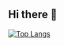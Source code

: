 ## Hi there 👋

[![Top Langs](https://github-readme-stats.vercel.app/api/top-langs/?username=YourUsername&layout=compact)](https://github.com/anuraghazra/github-readme-stats)

<!--
**omidreza-ghorbani/omidreza-ghorbani** is a ✨ _special_ ✨ repository because its `README.md` (this file) appears on your GitHub profile.

Here are some ideas to get you started:

- 🔭 I’m currently working on ...
- 🌱 I’m currently learning ...
- 👯 I’m looking to collaborate on ...
- 🤔 I’m looking for help with ...
- 💬 Ask me about ...
- 📫 How to reach me: ...
- 😄 Pronouns: ...
- ⚡ Fun fact: ...
-->
